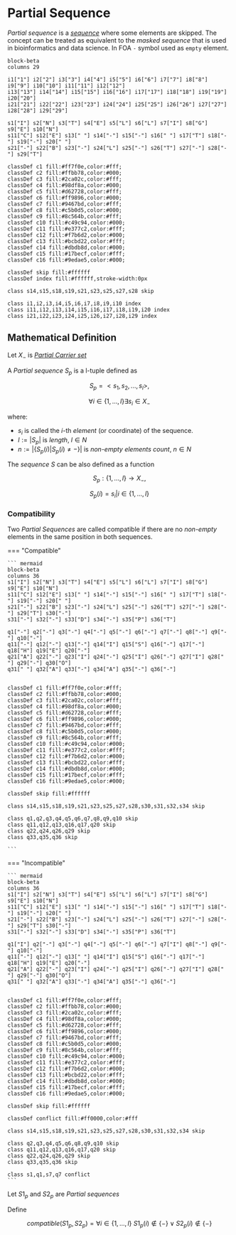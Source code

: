 # Partial Sequence

_Partial sequence_ is a [_sequence_](../../order/sequence.md) where some elements are skipped.
The concept can be treated as equivalent to the _masked sequence_ that is used in bioinformatics and data science.
In FOA `-` symbol used as `empty` element.

``` mermaid
block-beta
columns 29

i1["1"] i2["2"] i3["3"] i4["4"] i5["5"] i6["6"] i7["7"] i8["8"] i9["9"] i10["10"] i11["11"] i12["12"]
i13["13"] i14["14"] i15["15"] i16["16"] i17["17"] i18["18"] i19["19"] i20["20"]
i21["21"] i22["22"] i23["23"] i24["24"] i25["25"] i26["26"] i27["27"]
i28["28"] i29["29"]

s1["I"] s2["N"] s3["T"] s4["E"] s5["L"] s6["L"] s7["I"] s8["G"] s9["E"] s10["N"]
s11["C"] s12["E"] s13[" "] s14["-"] s15["-"] s16[" "] s17["T"] s18["-"] s19["-"] s20[" "]
s21["-"] s22["B"] s23["-"] s24["L"] s25["-"] s26["T"] s27["-"] s28["-"] s29["T"]

classDef c1 fill:#ff7f0e,color:#fff;
classDef c2 fill:#ffbb78,color:#000;
classDef c3 fill:#2ca02c,color:#fff;
classDef c4 fill:#98df8a,color:#000;
classDef c5 fill:#d62728,color:#fff;
classDef c6 fill:#ff9896,color:#000;
classDef c7 fill:#9467bd,color:#fff;
classDef c8 fill:#c5b0d5,color:#000;
classDef c9 fill:#8c564b,color:#fff;
classDef c10 fill:#c49c94,color:#000;
classDef c11 fill:#e377c2,color:#fff;
classDef c12 fill:#f7b6d2,color:#000;
classDef c13 fill:#bcbd22,color:#fff;
classDef c14 fill:#dbdb8d,color:#000;
classDef c15 fill:#17becf,color:#fff;
classDef c16 fill:#9edae5,color:#000;

classDef skip fill:#ffffff
classDef index fill:#ffffff,stroke-width:0px

class s14,s15,s18,s19,s21,s23,s25,s27,s28 skip

class i1,i2,i3,i4,i5,i6,i7,i8,i9,i10 index
class i11,i12,i13,i14,i15,i16,i17,i18,i19,i20 index
class i21,i22,i23,i24,i25,i26,i27,i28,i29 index
```

## Mathematical Definition

Let $X_{-}$ is [_Partial Carrier set_](../carrier_set.md#mathematical-definition)

A _Partial sequence_ $S_{p}$ is a l-tuple defined as

$$S_{p} = <s_1, s_2, ..., s_l>,$$

$$\forall i \in \{1, ..., l\} \exists s_i \in X_{-}$$

where:

- $s_i$​ is called the $i$-th _element_ (or coordinate) of the sequence.
- $l := |S_p|$ is _length_, $l \in N$
- $n := |\{ S_p(i) | S_p(i) \ne - \}|$ is _non-empty elements count_, $n \in N$

The _sequence_ $S$ can be also defined as a function

$$S_p : \{1, ..., l\} \longrightarrow X_{-},$$

$$S_p(i)=s_i | i \in \{1, ..., l\}$$


### Compatibility

Two _Partial Sequences_ are called compatible if there are no _non-empty_ elements in the same position in both sequences.

=== "Сompatible"

    ``` mermaid
    block-beta
    columns 36
    s1["I"] s2["N"] s3["T"] s4["E"] s5["L"] s6["L"] s7["I"] s8["G"] s9["E"] s10["N"]
    s11["C"] s12["E"] s13[" "] s14["-"] s15["-"] s16[" "] s17["T"] s18["-"] s19["-"] s20[" "]
    s21["-"] s22["B"] s23["-"] s24["L"] s25["-"] s26["T"] s27["-"] s28["-"] s29["T"] s30["-"]
    s31["-"] s32["-"] s33["D"] s34["-"] s35["P"] s36["T"]

    q1["-"] q2["-"] q3["-"] q4["-"] q5["-"] q6["-"] q7["-"] q8["-"] q9["-"] q10["-"]
    q11["-"] q12["-"] q13["-"] q14["I"] q15["S"] q16["-"] q17["-"] q18["H"] q19["E"] q20["-"]
    q21["A"] q22["-"] q23["I"] q24["-"] q25["I"] q26["-"] q27["I"] q28[" "] q29["-"] q30["O"]
    q31[" "] q32["A"] q33["-"] q34["A"] q35["-"] q36["-"]


    classDef c1 fill:#ff7f0e,color:#fff;
    classDef c2 fill:#ffbb78,color:#000;
    classDef c3 fill:#2ca02c,color:#fff;
    classDef c4 fill:#98df8a,color:#000;
    classDef c5 fill:#d62728,color:#fff;
    classDef c6 fill:#ff9896,color:#000;
    classDef c7 fill:#9467bd,color:#fff;
    classDef c8 fill:#c5b0d5,color:#000;
    classDef c9 fill:#8c564b,color:#fff;
    classDef c10 fill:#c49c94,color:#000;
    classDef c11 fill:#e377c2,color:#fff;
    classDef c12 fill:#f7b6d2,color:#000;
    classDef c13 fill:#bcbd22,color:#fff;
    classDef c14 fill:#dbdb8d,color:#000;
    classDef c15 fill:#17becf,color:#fff;
    classDef c16 fill:#9edae5,color:#000;

    classDef skip fill:#ffffff

    class s14,s15,s18,s19,s21,s23,s25,s27,s28,s30,s31,s32,s34 skip

    class q1,q2,q3,q4,q5,q6,q7,q8,q9,q10 skip
    class q11,q12,q13,q16,q17,q20 skip
    class q22,q24,q26,q29 skip
    class q33,q35,q36 skip

    ```

=== "Incompatible"

    ``` mermaid
    block-beta
    columns 36
    s1["I"] s2["N"] s3["T"] s4["E"] s5["L"] s6["L"] s7["I"] s8["G"] s9["E"] s10["N"]
    s11["C"] s12["E"] s13[" "] s14["-"] s15["-"] s16[" "] s17["T"] s18["-"] s19["-"] s20[" "]
    s21["-"] s22["B"] s23["-"] s24["L"] s25["-"] s26["T"] s27["-"] s28["-"] s29["T"] s30["-"]
    s31["-"] s32["-"] s33["D"] s34["-"] s35["P"] s36["T"]

    q1["I"] q2["-"] q3["-"] q4["-"] q5["-"] q6["-"] q7["I"] q8["-"] q9["-"] q10["-"]
    q11["-"] q12["-"] q13[" "] q14["I"] q15["S"] q16["-"] q17["-"] q18["H"] q19["E"] q20["-"]
    q21["A"] q22["-"] q23["I"] q24["-"] q25["I"] q26["-"] q27["I"] q28[" "] q29["-"] q30["O"]
    q31[" "] q32["A"] q33["-"] q34["A"] q35["-"] q36["-"]


    classDef c1 fill:#ff7f0e,color:#fff;
    classDef c2 fill:#ffbb78,color:#000;
    classDef c3 fill:#2ca02c,color:#fff;
    classDef c4 fill:#98df8a,color:#000;
    classDef c5 fill:#d62728,color:#fff;
    classDef c6 fill:#ff9896,color:#000;
    classDef c7 fill:#9467bd,color:#fff;
    classDef c8 fill:#c5b0d5,color:#000;
    classDef c9 fill:#8c564b,color:#fff;
    classDef c10 fill:#c49c94,color:#000;
    classDef c11 fill:#e377c2,color:#fff;
    classDef c12 fill:#f7b6d2,color:#000;
    classDef c13 fill:#bcbd22,color:#fff;
    classDef c14 fill:#dbdb8d,color:#000;
    classDef c15 fill:#17becf,color:#fff;
    classDef c16 fill:#9edae5,color:#000;

    classDef skip fill:#ffffff

    classDef conflict fill:#ff0000,color:#fff

    class s14,s15,s18,s19,s21,s23,s25,s27,s28,s30,s31,s32,s34 skip

    class q2,q3,q4,q5,q6,q8,q9,q10 skip
    class q11,q12,q13,q16,q17,q20 skip
    class q22,q24,q26,q29 skip
    class q33,q35,q36 skip

    class s1,q1,s7,q7 conflict
    ```


Let $S1_p$ and $S2_p$ are _Partial sequences_

Define


$$compatible(S1_p, S2_p) = \forall i \in \{1,...,l\}\ S1_p(i) \notin \{-\} \lor S2_p(i) \notin \{-\} $$
